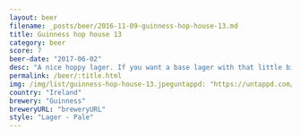 ```yaml
---
layout: beer
filename: _posts/beer/2016-11-09-guinness-hop-house-13.md
title: Guinness hop house 13
category: beer
score: 7
beer-date: "2017-06-02"
desc: "A nice hoppy lager. If you want a base lager with that little bit extra"
permalink: /beer/:title.html
img: /img/list/guinness-hop-house-13.jpeguntappd: "https://untappd.com/b/guinness-hop-house-13-lager/989661"
country: "Ireland"
brewery: "Guinness"
breweryURL: "breweryURL"
style: "Lager - Pale"
---
```

